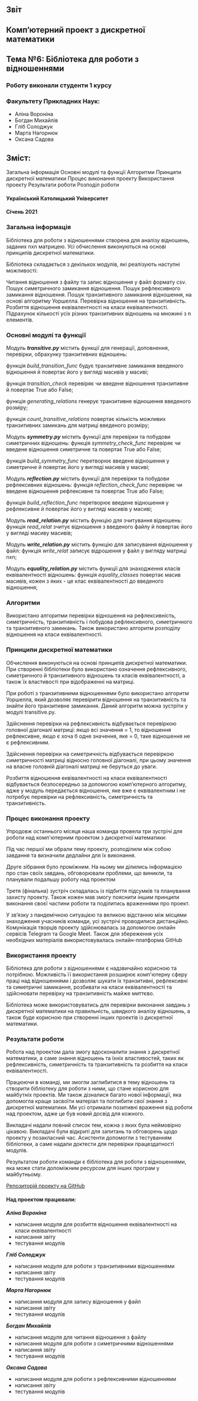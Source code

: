 ##                    **Звіт**
## Комп’ютерний проект з дискретної математики
## Тема №6: Бібліотека для роботи з відношеннями



### Роботу виконали студенти 1 курсу
### Факультету Прикладних Наук:

 - Аліна Вороніна 
 - Богдан Михайлів
 - Гліб Солоджук
 - Марта Нагорнюк
 - Оксана Садова 

## Зміст:

Загальна інформація
Основні модулі та функції
Алгоритми
Принципи дискретної математики
Процес виконання проекту
Використання проекту
Результати роботи
Розподіл роботи


#### Український Католицький Університет
#### Січень 2021

### Загальна інформація

Бібліотека для роботи з відношеннями створена для аналізу відношень, заданих nxn матрицею. Усі обчислення виконуються на основі принципів дискретної математики. 

Бібліотека складається з декількох модулів, які реалізують наступні можливості:

Читання відношення з файлу та запис відношення у файл формату csv.
Пошук симетричного замикання відношення.
Пошук рефлексивного замикання відношення.
Пошук транзитивного замикання відношення, на основі алгоритму Уоршелла.
Перевірка відношення на транзитивність.
Розбиття відношення еквівалентності на класи еквівалентності.
Підрахунок кількості усіх різних транзитивних відношень на множині з n елементів.



### Основні модулі та функції

Модуль ***transitive.py*** містить функції для генерації, доповнення, перевірки, обрахунку транзитивних відношень:

функція *build_transition_func* будує транзитивне замикання введеного відношення й повертає його у вигляді масивів у масиві; 

функція *transition_check* перевіряє чи введене відношення транзитивне й повертає True або False; 

функція *generating_relations* генерує транзитивне відношення введеного розміру;

функція *count_transitive_relations* повертає кількість можливих транзитивних замикань для матриці введеного розміру;
    

Модуль ***symmetry.py*** містить функції для перевірки та побудови симетричних відношень:
функція *symmetry_check_func* перевіряє чи введене відношення симетричне та повертає True або False;

функція *build_symmetry_func* перетворює введене відношення у симетричне й повертає його у вигляді масивів у масиві;


Модуль ***reflection.py*** містить функції для перевірки та побудови рефлексивних відношень:
функція *reflection_check_func* перевіряє чи введене відношення рефлексивне та повертає True або False;

функція *build_reflection_func* перетворює введене відношення у рефлексивне й повертає його у вигляді масивів у масиві;


Модуль ***read_relation.py*** містить функцію для зчитування відношень:
функція *read_relat* зчитує відношення з введеного файлу й повертає його у вигляді масиву масивів;


Модуль ***write_relation.py*** містить функцію для записування відношення у файл:
функція *write_relat* записує відрошення у файл у вигляду матриці nxn;


Модуль ***equality_relation.py*** містить функції для знаходження класів еквівалентності відношень:
функція *equality_classes* повертає масив масивів, кожен з яких - це клас еквівалентності до введеного відношення;



### Алгоритми

Використано алгоритми перевірки відношення на рефлексивність, симетричність, транзитивність і побудова рефлексивного, симетричного та транзитивного замикань. Також використано алгоритм розподілу відношення на класи еквівалентності.



### Принципи дискретної математики

Обчислення виконуються на основі принципів дискретної математики. При створенні бібліотеки було використано означення рефлексивного, симетричного й транзитивного відношень та класів еквівалентності, а також їх властивості при відображенні на матриці.

При роботі з транзитивними відношеннями було використано алгоритм Уоршелла, який дозволяє перевірити відношення на транзитивність та знайти його транзитивне замикання. Даний алгоритм можна зустріти у модулі transitive.py.

Здійснення перевірки на рефлексивність відбувається перевіркою головної діагоналі матриці: якщо всі значення = 1, то відношення рефлексивне, якщо є хоча б одне значення, яке = 0, таке відношення не є рефлексивним.

Здійснення перевірки на симетричність відбувається перевіркою симетричності матриці відносно головної діагоналі, при цьому значення на власне головній діагоналі матриці не беруться до уваги.

Розбиття відношення еквівалентності на класи еквівалентності відбувається безпосередньо за допомогою комп’ютерного алгоритму, адже у модуль передається відношення, яке вже є еквівалентним і не потребує перевірки на рефлексивність, симетричність та транзитивність.



### Процес виконання проекту

Упродовж останнього місяця наша команда провела три зустрічі для роботи над комп'ютерним проектом з дискретної математики:

Під час першої ми обрали тему проекту, розподілили між собою завдання  та визначили дедлайни для їх виконання. 

Друге зібрання було проміжним. На ньому ми ділились інформацією про стан своїх завдань, обговорювали проблеми, що виникли, та планували подальшу роботу над  проектом

Третя (фінальна) зустріч складалась із підбиття підсумків та планування захисту проекту. Також кожен мав змогу пояснити іншим принципи виконання своєї частини роботи та поділитись враженнями про проект.
 
У зв’язку з пандемічною ситуацією та великою відстанню між місцями знаходження учасників команди, усі зустрічі проводилися дистанційно. Комунікація творців проекту здійснювалась за допомогою онлайн сервісів Telegram  та Google Meet. Також для збереження усіх необхідних матеріалів використовувалась онлайн-платформа GitHub



### Використання проекту

Бібліотека для роботи з відношеннями є надзвичайно корисною та потрібною. Можливість її використання розширює комп'ютерну сферу праці над відношеннями і дозволяє шукати їх транзитивні, рефлексивні та симетричні замикання, розбивати на класи еквівалентності та здійснювати перевірку на транзитивність майже миттєво.

Бібліотека може використовуватись для перевірки виконання завдань з дискретної математики на правильність, швидкого аналізу відношень, а також буде корисною при створенні інших проектів із дискретної математики. 



### Результати роботи

Робота над проектом дала змогу вдосконалити знання з дискретної математики, а саме знання відношень та їхніх властивостей, таких як рефлексивність, симетричність та транзитивність та розбиття на класи еквівалентності.

Працюючи в команді, ми змогли заглибитися в тему відношень та створити бібліотеку для роботи з ними, що стане корисною для майбутніх проектів. Ми також дізналися багато нової інформації, яка допомогла краще засвоїти матеріал та поглибити свої знання з дискретної математики. Ми усі отримали позитивні враження від роботи над проектом, адже це був новий досвід для кожного.

Викладачі надали повний список тем, кожна з яких була неймовірно цікавою. Викладачі були відкриті для запитань та обговорень щодо проекту у позакласний час. Асистенти допомогли з тестуванням бібліотеки, а саме надали доктести для перевірки працездатності модулів.

Результатом роботи команди є бібліотека для роботи з відношеннями, яка може стати допоміжним ресурсом для інших програм у майбутньому.

[Репозиторій проекту на GitHub](https://github.com/Team-8-Discrete-computer-project/project_topic_6)

#### Над проектом працювали:

***Аліна Вороніна***

- написання модуля для розбиття відношення еквівалентності на класи еквівалентності
- написання звіту
- тестування модулів


***Гліб Солоджук***

- написання модуля для роботи з транзитивними відношеннями
- написання звіту
- тестування модулів


***Марта Нагорнюк***

- написання модуля для запису відношення у файл
- написання звіту
- тестування модулів


***Богдан Михайлів***

- написання модуля для читання відношення з файлу
- написання модуля для роботи з симетричними відношеннями
- написання звіту
- тестування модулів

***Оксана Садова***

- написання модуля для роботи з рефлексивними відношеннями
- написання звіту
- тестування модулів
